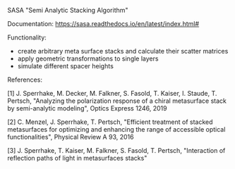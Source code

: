 SASA "Semi Analytic Stacking Algorithm"


Documentation:
https://sasa.readthedocs.io/en/latest/index.html#


Functionality:

- create arbitrary meta surface stacks and calculate their scatter matrices
- apply geometric transformations to single layers
- simulate different spacer heights


References:

[1] J. Sperrhake, M. Decker, M. Falkner, S. Fasold, T. Kaiser, I. Staude, T. Pertsch,
    "Analyzing the polarization response of a chiral metasurface stack by semi-analytic modeling",
    Optics Express 1246, 2019


[2] C. Menzel, J. Sperrhake, T. Pertsch,
    "Efficient treatment of stacked metasurfaces for optimizing and enhancing the range of accessible optical functionalities",
    Physical Review A 93, 2016


[3] J. Sperrhake, T. Kaiser, M. Falkner, S. Fasold, T. Pertsch,
    "Interaction of reflection paths of light in metasurfaces stacks"
